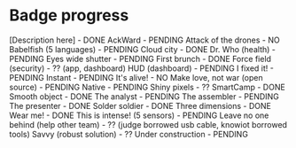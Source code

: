 # Badge progress

[Description here] - DONE
AckWard - PENDING
Attack of the drones - NO
Babelfish (5 languages) - PENDING
Cloud city - DONE
Dr. Who (health) - PENDING
Eyes wide shutter - PENDING
First brunch - DONE
Force field (security) - ?? (app, dashboard)
HUD (dashboard) - PENDING
I fixed it! - PENDING
Instant - PENDING
It's alive! - NO
Make love, not war (open source) - PENDING
Native - PENDING
Shiny pixels - ??
SmartCamp - DONE
Smooth object - DONE
The analyst - PENDING
The assembler - PENDING
The presenter - DONE
Solder soldier - DONE
Three dimensions - DONE
Wear me! - DONE
This is intense! (5 sensors) - PENDING
Leave no one behind (help other team) - ?? (judge borrowed usb cable, knowiot borrowed tools)
Savvy (robust solution) - ??
Under construction - PENDING